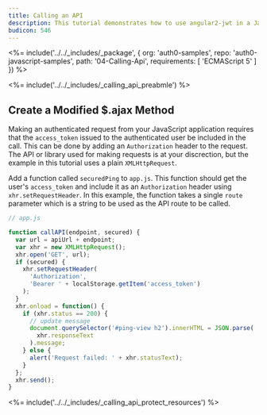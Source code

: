 ```yaml
---
title: Calling an API
description: This tutorial demonstrates how to use angular2-jwt in a JavaScript application to make authenticated API calls
budicon: 546
---
```


<%= include('../../_includes/_package', {
  org: 'auth0-samples',
  repo: 'auth0-javascript-samples',
  path: '04-Calling-Api',
  requirements: [
    'ECMAScript 5'
  ]
}) %>

<%= include('../../_includes/_calling_api_preabmle') %>

## Create a Modified $.ajax Method

Making an authenticated request from your JavaScript application requires that the `access_token` issued to the authenticated user be included in the call. This can be done by adding an `Authorization` header to the request. The API or library used for making requests is at your discrection, but the example in this tutorial uses a plain `XMLHttpRequest`.

Add a function called `securedPing` to `app.js`. This function should get the user's `access_token` and include it as an `Authorization` header using `xhr.setRequestHeader`. In this example, the function takes a single `route` parameter which is a string to be used as the API route to be called.

```js
// app.js

function callAPI(endpoint, secured) {
  var url = apiUrl + endpoint;
  var xhr = new XMLHttpRequest();
  xhr.open('GET', url);
  if (secured) {
    xhr.setRequestHeader(
      'Authorization',
      'Bearer ' + localStorage.getItem('access_token')
    );
  }
  xhr.onload = function() {
    if (xhr.status == 200) {
      // update message
      document.querySelector('#ping-view h2').innerHTML = JSON.parse(
        xhr.responseText
      ).message;
    } else {
      alert('Request failed: ' + xhr.statusText);
    }
  };
  xhr.send();
}
```

<%= include('../../_includes/_calling_api_protect_resources') %>